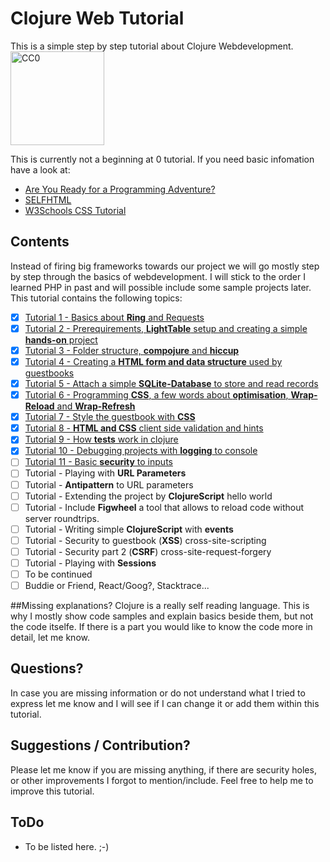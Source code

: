 # Clojure Web Tutorial
This is a simple step by step tutorial about Clojure Webdevelopment.
<img alt="CC0" src="http://mirrors.creativecommons.org/presskit/buttons/88x31/png/cc-zero.png" width="150px">

This is currently not a beginning at 0 tutorial. If you need basic infomation have a look at:
- [Are You Ready for a Programming Adventure?](http://www.braveclojure.com/)
- [SELFHTML](https://wiki.selfhtml.org/)
- [W3Schools CSS Tutorial](http://www.w3schools.com/css/default.asp)

## Contents
Instead of firing big frameworks towards our project we will go mostly step by step through the basics of webdevelopment. I will stick to the order I learned PHP in past and will possible include some sample projects later.
This tutorial contains the following topics:
- [x] [Tutorial 1 - Basics about **Ring** and Requests](/tutorial1/)
- [x] [Tutorial 2 - Prerequirements, **LightTable** setup and creating a simple **hands-on** project](/tutorial2/)
- [x] [Tutorial 3 - Folder structure, **compojure** and **hiccup**](/tutorial3/)
- [x] [Tutorial 4 - Creating a **HTML form and data structure** used by guestbooks](/tutorial4/)
- [x] [Tutorial 5 - Attach a simple **SQLite-Database** to store and read records](/tutorial5/)
- [x] [Tutorial 6 - Programming **CSS**, a few words about **optimisation**, **Wrap-Reload** and **Wrap-Refresh**](/tutorial6/)
- [x] [Tutorial 7 - Style the guestbook with **CSS**](/tutorial7/)
- [x] [Tutorial 8 - **HTML and CSS** client side validation and hints](/tutorial8/)
- [x] [Tutorial 9 - How **tests** work in clojure](/tutorial9/)
- [x] [Tutorial 10 - Debugging projects with **logging** to console](/tutorial10/)
- [ ] [Tutorial 11 - Basic **security** to inputs](/tutorial11/)
- [ ] Tutorial  - Playing with **URL Parameters**
- [ ] Tutorial  - **Antipattern** to URL parameters
- [ ] Tutorial  - Extending the project by **ClojureScript** hello world
- [ ] Tutorial  - Include **Figwheel** a tool that allows to reload code without server roundtrips.
- [ ] Tutorial  - Writing simple **ClojureScript** with **events**
- [ ] Tutorial  - Security to guestbook (**XSS**) cross-site-scripting
- [ ] Tutorial  - Security part 2 (**CSRF**) cross-site-request-forgery
- [ ] Tutorial  - Playing with **Sessions**
- [ ] To be continued
- [ ] Buddie or Friend, React/Goog?, Stacktrace...

##Missing explanations?
Clojure is a really self reading language. This is why I mostly show code samples and explain basics beside them, but not the code itselfe. If there is a part you would like to know the code more in detail, let me know.

## Questions?
In case you are missing information or do not understand what I tried to express let me know and I will see if I can change it or add them within this tutorial.

## Suggestions / Contribution?
Please let me know if you are missing anything, if there are security holes, or other improvements I forgot to mention/include. Feel free to help me to improve this tutorial.

## ToDo
- To be listed here. ;-)
